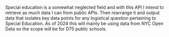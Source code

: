 Special education is a somewhat neglected field and with this API I intend to retrieve as much data I can from public APIs.
Then rearrange it and output data that isolates key data points for any logistical question pertaining to Special Education.
As of 2024 this will mainly be using data from NYC Open Data so the scope will be for D75 public schools.
